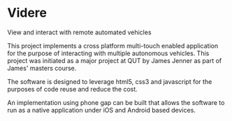 Videre
======

View and interact with remote automated vehicles

This project implements a cross platform multi-touch enabled application for the purpose of interacting with multiple autonomous vehicles. This project was initiated as a major project at QUT by James Jenner as part of James' masters course.

The software is designed to leverage html5, css3 and javascript for the purposes of code reuse and reduce the cost.

An implementation using phone gap can be built that allows the software to run as a native application under iOS and Android based devices.

